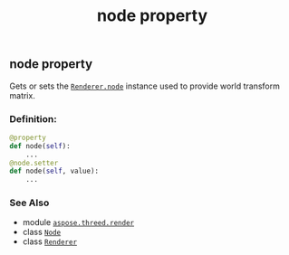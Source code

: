 ﻿---
title: node property
second_title: Aspose.3D for Python via .NET API References
description: 
type: docs
weight: 140
url: /aspose.threed.render/renderer/node/
is_root: false
---

## node property


Gets or sets the [`Renderer.node`](/3d/python-net/aspose.threed.render/renderer#node) instance used to provide world transform matrix.
### Definition:
```python
@property
def node(self):
    ...
@node.setter
def node(self, value):
    ...
```

### See Also
* module [`aspose.threed.render`](../../)
* class [`Node`](/3d/python-net/aspose.threed/node)
* class [`Renderer`](/3d/python-net/aspose.threed.render/renderer)
